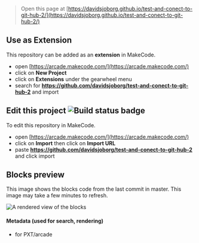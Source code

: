  


> Open this page at [https://davidsjoborg.github.io/test-and-conect-to-git-hub-2/](https://davidsjoborg.github.io/test-and-conect-to-git-hub-2/)

## Use as Extension

This repository can be added as an **extension** in MakeCode.

* open [https://arcade.makecode.com/](https://arcade.makecode.com/)
* click on **New Project**
* click on **Extensions** under the gearwheel menu
* search for **https://github.com/davidsjoborg/test-and-conect-to-git-hub-2** and import

## Edit this project ![Build status badge](https://github.com/davidsjoborg/test-and-conect-to-git-hub-2/workflows/MakeCode/badge.svg)

To edit this repository in MakeCode.

* open [https://arcade.makecode.com/](https://arcade.makecode.com/)
* click on **Import** then click on **Import URL**
* paste **https://github.com/davidsjoborg/test-and-conect-to-git-hub-2** and click import

## Blocks preview

This image shows the blocks code from the last commit in master.
This image may take a few minutes to refresh.

![A rendered view of the blocks](https://github.com/davidsjoborg/test-and-conect-to-git-hub-2/raw/master/.github/makecode/blocks.png)

#### Metadata (used for search, rendering)

* for PXT/arcade
<script src="https://makecode.com/gh-pages-embed.js"></script><script>makeCodeRender("{{ site.makecode.home_url }}", "{{ site.github.owner_name }}/{{ site.github.repository_name }}");</script>
